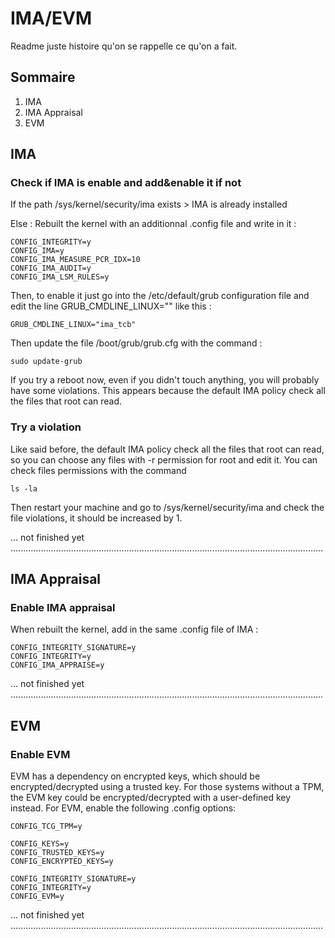 # IMA/EVM

Readme juste histoire qu'on se rappelle ce qu'on a fait.

## Sommaire

1) IMA
2) IMA Appraisal
3) EVM

## IMA

### Check if IMA is enable and add&enable it if not

If the path /sys/kernel/security/ima exists > IMA is already installed

Else : Rebuilt the kernel with an additionnal .config file and write in it :
```
CONFIG_INTEGRITY=y
CONFIG_IMA=y
CONFIG_IMA_MEASURE_PCR_IDX=10
CONFIG_IMA_AUDIT=y
CONFIG_IMA_LSM_RULES=y
```

Then, to enable it just go into the /etc/default/grub configuration file and edit the line GRUB_CMDLINE_LINUX="" like this :
```
GRUB_CMDLINE_LINUX="ima_tcb"
```

Then update the file /boot/grub/grub.cfg with the command :
```
sudo update-grub
```

If you try a reboot now, even if you didn't touch anything, you will probably have some violations. This appears because the default 
IMA policy check all the files that root can read.

### Try a violation

Like said before, the default IMA policy check all the files that root can read, so you can choose any files with -r permission for root and edit it.
You can check files permissions with the command
```
ls -la
```

Then restart your machine and go to /sys/kernel/security/ima and check the file violations, it should be increased by 1.

... not finished yet ............................................................................................................................

## IMA Appraisal

### Enable IMA appraisal

When rebuilt the kernel, add in the same .config file of IMA :
```
CONFIG_INTEGRITY_SIGNATURE=y
CONFIG_INTEGRITY=y
CONFIG_IMA_APPRAISE=y
```

... not finished yet ............................................................................................................................

## EVM

### Enable EVM

EVM has a dependency on encrypted keys, which should be encrypted/decrypted using a trusted key. 
For those systems without a TPM, the EVM key could be encrypted/decrypted with a user-defined key instead. 
For EVM, enable the following .config options:
```
CONFIG_TCG_TPM=y

CONFIG_KEYS=y
CONFIG_TRUSTED_KEYS=y
CONFIG_ENCRYPTED_KEYS=y

CONFIG_INTEGRITY_SIGNATURE=y
CONFIG_INTEGRITY=y
CONFIG_EVM=y
```

... not finished yet ............................................................................................................................